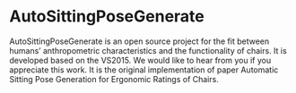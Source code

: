 # AutoSittingPoseGenerate
AutoSittingPoseGenerate is an open source project for the fit between humans’ anthropometric characteristics and the functionality of chairs. It is developed based on the VS2015.
We would like to hear from you if you appreciate this work.
It is the original implementation of paper Automatic Sitting Pose Generation for Ergonomic Ratings of Chairs.
